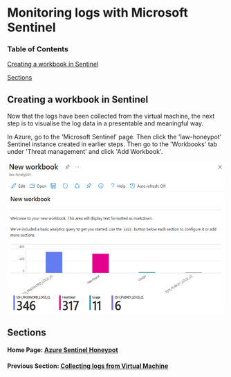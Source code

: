 # Monitoring logs with Microsoft Sentinel

### Table of Contents

[Creating a workbook in Sentinel](#creating-a-workbook-in-sentinel)

[Sections](#sections)

## Creating a workbook in Sentinel

Now that the logs have been collected from the virtual machine, the next step is to visualise the log data in a presentable and meaningful way.

In Azure, go to the 'Microsoft Sentinel' page. Then click the 'law-honeypot' Sentinel instance created in earlier steps. Then go to the 'Workbooks' tab under 'Threat management' and click 'Add Workbook'.

<p align="center">
<img src="../../images/new_workbook.png" alt="New workbook in Sentinel" height=350px>
</p>

## Sections

#### Home Page: [Azure Sentinel Honeypot](../../)

#### Previous Section: [Collecting logs from Virtual Machine](../log_collection/)
